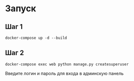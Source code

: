 # Запуск
## Шаг 1
```docker-compose up -d --build```
## Шаг 2
```docker-compose exec web python manage.py createsuperuser```

Введите логин и пароль для входа в админскую панель
